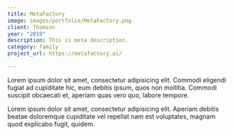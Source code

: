 ```yaml
---
title: MetaFactory
image: images/portfolio/MetaFactory.png
client: Thomson
year: "2019"
description: This is meta description.
category: family
project_url: https://metafactory.ai/

---
```

Lorem ipsum dolor sit amet, consectetur adipisicing elit. Commodi eligendi fugiat ad cupiditate hic, eum debitis ipsum, quos non mollitia. Commodi suscipit obcaecati et, aperiam quas vero quo, labore tempore.

Lorem ipsum dolor sit amet, consectetur adipisicing elit. Aperiam debitis beatae doloremque cupiditate vel repellat nam est voluptates, magnam quod explicabo fugit, quidem.